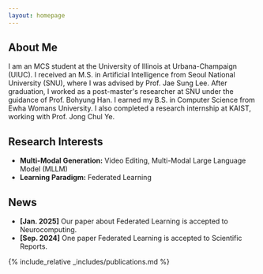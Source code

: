 ```yaml
---
layout: homepage
---
```


## About Me

I am an MCS student at the University of Illinois at Urbana-Champaign (UIUC). I received an M.S. in Artificial Intelligence from Seoul National University (SNU), where I was advised by Prof. Jae Sung Lee. After graduation, I worked as a post-master's researcher at SNU under the guidance of Prof. Bohyung Han. I earned my B.S. in Computer Science from Ewha Womans University. I also completed a research internship at KAIST, working with Prof. Jong Chul Ye.

## Research Interests

- **Multi-Modal Generation:** Video Editing, Multi-Modal Large Language Model (MLLM)
- **Learning Paradigm:** Federated Learning

## News

- **[Jan. 2025]** Our paper about Federated Learning is accepted to Neurocomputing.
- **[Sep. 2024]** One paper Federated Learning is accepted to Scientific Reports.

{% include_relative _includes/publications.md %}

